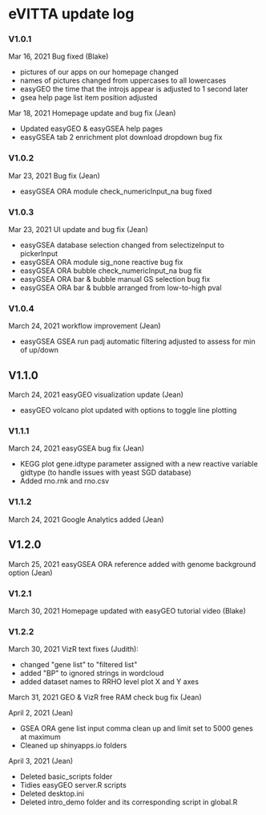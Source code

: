 # eVITTA update log

### V1.0.1

Mar 16, 2021 Bug fixed (Blake)
- pictures of our apps on our homepage changed
- names of pictures changed from uppercases to all lowercases
- easyGEO the time that the introjs appear is adjusted to 1 second later
- gsea help page list item position adjusted

Mar 18, 2021 Homepage update and bug fix (Jean)
- Updated easyGEO & easyGSEA help pages
- easyGSEA tab 2 enrichment plot download dropdown bug fix

### V1.0.2

Mar 23, 2021 Bug fix (Jean)
- easyGSEA ORA module check_numericInput_na bug fixed

### V1.0.3

Mar 23, 2021 UI update and bug fix (Jean)
- easyGSEA database selection changed from selectizeInput to pickerInput
- easyGSEA ORA module sig_none reactive bug fix
- easyGSEA ORA bubble check_numericInput_na bug fix
- easyGSEA ORA bar & bubble manual GS selection bug fix
- easyGSEA ORA bar & bubble arranged from low-to-high pval

### V1.0.4

March 24, 2021 workflow improvement (Jean)
- easyGSEA GSEA run padj automatic filtering adjusted to assess for min of up/down

## V1.1.0

March 24, 2021 easyGEO visualization update (Jean)
- easyGEO volcano plot updated with options to toggle line plotting

### V1.1.1

March 24, 2021 easyGSEA bug fix (Jean)
- KEGG plot gene.idtype parameter assigned with a new reactive variable gidtype (to handle issues with yeast SGD database)
- Added rno.rnk and rno.csv

### V1.1.2

March 24, 2021 Google Analytics added (Jean)

## V1.2.0

March 25, 2021 easyGSEA ORA reference added with genome background option (Jean)

### V1.2.1
March 30, 2021 Homepage updated with easyGEO tutorial video (Blake)

### V1.2.2

March 30, 2021 VizR text fixes (Judith):

- changed "gene list" to "filtered list"
- added "BP" to ignored strings in wordcloud
- added dataset names to RRHO level plot X and Y axes

March 31, 2021 GEO & VizR free RAM check bug fix (Jean)

April 2, 2021 (Jean)
- GSEA ORA gene list input comma clean up and limit set to 5000 genes at maximum
- Cleaned up shinyapps.io folders

April 3, 2021 (Jean)
- Deleted basic_scripts folder
- Tidies easyGEO server.R scripts
- Deleted desktop.ini
- Deleted intro_demo folder and its corresponding script in global.R
